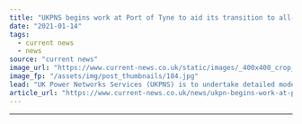 ```yaml
---
title: "UKPNS begins work at Port of Tyne to aid its transition to all-electric"
date: "2021-01-14"
tags: 
  - current news
  - news
source: "current news"
image_url: "https://www.current-news.co.uk/static/images/_400x400_crop_center-center/Port-of-Tyne-credit-UKPN.jpg"
image_fp: "/assets/img/post_thumbnails/184.jpg"
lead: "​UK Power Networks Services (UKPNS) is to undertake detailed modelling and analysis of the Port of Tyne’s electricity network to enable it electrify."
article_url: "https://www.current-news.co.uk/news/ukpn-begins-work-at-port-of-tyne-to-aid-its-transition-to-all-electric?utm_source=rss-feeds&utm_medium=rss&utm_campaign=rss"
---
```


---
